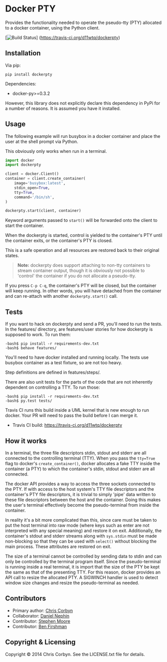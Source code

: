 # Docker PTY

Provides the functionality needed to operate the pseudo-tty (PTY) allocated to
a docker container, using the Python client.

[![Build Status](https://travis-ci.org/d11wtq/dockerpty.svg?branch=master)]
(https://travis-ci.org/d11wtq/dockerpty)

## Installation

Via pip:

```
pip install dockerpty
```

Dependencies:

  * docker-py>=0.3.2

However, this library does not explicitly declare this dependency in PyPi for a
number of reasons. It is assumed you have it installed.

## Usage

The following example will run busybox in a docker container and place the user
at the shell prompt via Python.

This obviously only works when run in a terminal.

``` python
import docker
import dockerpty

client = docker.Client()
container = client.create_container(
    image='busybox:latest',
    stdin_open=True,
    tty=True,
    command='/bin/sh',
)

dockerpty.start(client, container)
```

Keyword arguments passed to `start()` will be forwarded onto the client to
start the container.

When the dockerpty is started, control is yielded to the container's PTY until
the container exits, or the container's PTY is closed.

This is a safe operation and all resources are restored back to their original
states.

> **Note:** dockerpty does support attaching to non-tty containers to stream
container output, though it is obviously not possible to 'control' the
container if you do not allocate a pseudo-tty.

If you press `C-p C-q`, the container's PTY will be closed, but the container
will keep running. In other words, you will have detached from the container
and can re-attach with another `dockerpty.start()` call.

## Tests

If you want to hack on dockerpty and send a PR, you'll need to run the tests.
In the features/ directory, are features/user stories for how dockerpty is
supposed to work. To run them:

```
-bash$ pip install -r requirements-dev.txt
-bash$ behave features/
```

You'll need to have docker installed and running locally. The tests use busybox
container as a test fixture, so are not too heavy.

Step definitions are defined in features/steps/.

There are also unit tests for the parts of the code that are not inherently
dependent on controlling a TTY. To run those:

```
-bash$ pip install -r requirements-dev.txt
-bash$ py.test tests/
```

Travis CI runs this build inside a UML kernel that is new enough to run docker.
Your PR will need to pass the build before I can merge it.

  - Travis CI build: https://travis-ci.org/d11wtq/dockerpty

## How it works

In a terminal, the three file descriptors stdin, stdout and stderr are all
connected to the controlling terminal (TTY). When you pass the `tty=True` flag
to docker's `create_container()`, docker allocates a fake TTY inside the
container (a PTY) to which the container's stdin, stdout and stderr are all
connected.

The docker API provides a way to access the three sockets connected to the PTY.
If with access to the host system's TTY file descriptors and the container's
PTY file descriptors, it is trivial to simply 'pipe' data written to these file
descriptors between the host and the container. Doing this makes the user's
terminal effectively become the pseudo-terminal from inside the container.

In reality it's a bit more complicated than this, since care must be taken to
put the host terminal into raw mode (where keys such as enter are not
interpreted with any special meaning) and restore it on exit. Additionally, the
container's stdout and stderr streams along with `sys.stdin` must be made
non-blocking so that they can be used with `select()` without blocking the main
process. These attributes are restored on exit.

The size of a terminal cannot be controlled by sending data to stdin and can
only be controlled by the terminal program itself. Since the pseudo-terminal is
running inside a real terminal, it is import that the size of the PTY be kept
the same as that of the presenting TTY. For this reason, docker provides an API
call to resize the allocated PTY. A SIGWINCH handler is used to detect window
size changes and resize the pseudo-terminal as needed.

## Contributors

  - Primary author: [Chris Corbyn](https://github.com/d11wtq)
  - Collaborator: [Daniel Nephin](https://github.com/dnephin)
  - Contributor: [Stephen Moore](https://github.com/delfick)
  - Contributor: [Ben Firshman](https://github.com/bfirsh)

## Copyright & Licensing

Copyright &copy; 2014 Chris Corbyn. See the LICENSE.txt file for details.

